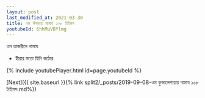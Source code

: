 ```yaml
---
layout: post
last_modified_at: 2021-03-30
title: ওম উগড়ায় নামায ১০৮ টাইমস
youtubeId: 6hhMuVBYlmg
---
```

 
 
 ওম তাজরীনে নামায  
 
 -  হীরার মতো যিনি কঠোর 
 
  
 
  
 
 
 
 
 
 


{% include youtubePlayer.html id=page.youtubeId %}
 
[Next]({{ site.baseurl }}{% link  split2/_posts/2019-09-08-ওম কুভালেশায়ায় নামায ১০৮ টাইমস.md%})
 

